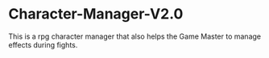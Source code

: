 # Character-Manager-V2.0

This is a rpg character manager that also helps the Game Master to manage effects during fights.
